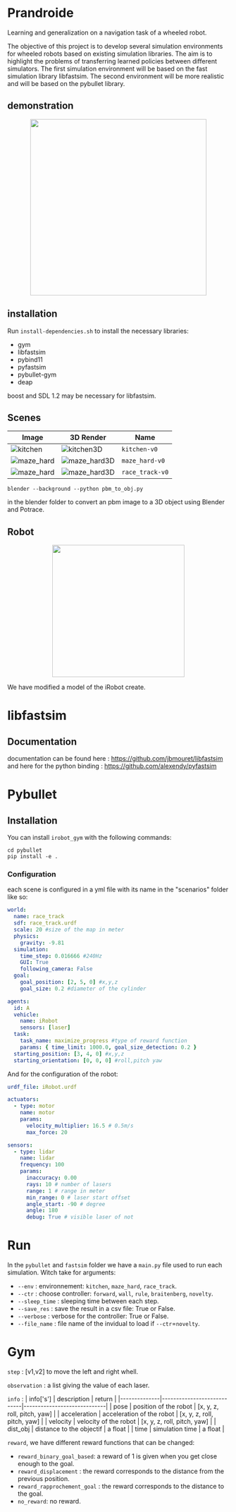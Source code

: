 # Prandroide

Learning and generalization on a navigation task of a wheeled robot.

The objective of this project is to develop several simulation environments  for wheeled robots based on existing simulation libraries. The aim is to highlight the problems of transferring learned policies between different simulators. The first simulation environment will be based on the fast simulation library libfastsim. The second environment will be more realistic and will be based on the pybullet library.

## demonstration
<div style="text-align:center"><img src="assets/readme/pybullet2.gif" width="400" height="400"/></div>

## installation

Run `install-dependencies.sh` to install the necessary libraries:

- gym
- libfastsim
- pybind11
- pyfastsim
- pybullet-gym
- deap

boost and SDL 1.2 may be necessary for libfastsim.

## Scenes

| Image                                      | 3D Render                                      | Name            |
| ------------------------------------------ | ---------------------------------------------- | --------------- |
| ![kitchen](assets/readme/kitchen.svg)      | ![kitchen3D](assets/readme/kitchen3D.png)      | `kitchen-v0`    |
| ![maze_hard](assets/readme/maze_hard.svg)  | ![maze_hard3D](assets/readme/maze_hard3D.png)  | `maze_hard-v0`  |
| ![maze_hard](assets/readme/race_track.svg) | ![maze_hard3D](assets/readme/race_track3D.png) | `race_track-v0` |

```console
blender --background --python pbm_to_obj.py
```

in the blender folder to convert an pbm image to a 3D object using Blender and Potrace.

## Robot

<div style="text-align:center"><img src="assets/readme/irobot_create.png" width="300"></div>

We have modified a model of the iRobot create.

# libfastsim

## Documentation

documentation can be found here : https://github.com/jbmouret/libfastsim
and here for the python binding : https://github.com/alexendy/pyfastsim

# Pybullet

## Installation

You can install `irobot_gym` with the following commands:

```shell_script
cd pybullet
pip install -e .
```

### Configuration

each scene is configured in a yml file with its name in the "scenarios" folder like so:

```yml
world:
  name: race_track
  sdf: race_track.urdf
  scale: 20 #size of the map in meter
  physics:
    gravity: -9.81
  simulation:
    time_step: 0.016666 #240Hz
    GUI: True
    following_camera: False
  goal:
    goal_position: [2, 5, 0] #x,y,z
    goal_size: 0.2 #diameter of the cylinder

agents:
  id: A
  vehicle:
    name: iRobot
    sensors: [laser]
  task:
    task_name: maximize_progress #type of reward function
    params: { time_limit: 1000.0, goal_size_detection: 0.2 }
  starting_position: [3, 4, 0] #x,y,z
  starting_orientation: [0, 0, 0] #roll,pitch yaw
```

And for the configuration of the robot:

```yml
urdf_file: iRobot.urdf

actuators:
  - type: motor
    name: motor
    params:
      velocity_multiplier: 16.5 # 0.5m/s
      max_force: 20

sensors:
  - type: lidar
    name: lidar
    frequency: 100
    params:
      inaccuracy: 0.00
      rays: 10 # number of lasers
      range: 1 # range in meter
      min_range: 0 # laser start offset
      angle_start: -90 # degree
      angle: 180
      debug: True # visible laser of not
```

# Run

In the `pybullet` and `fastsim` folder we have a `main.py` file used to run each simulation.
Witch take for arguments:

- `--env` : environnement: `kitchen`, `maze_hard`, `race_track`.
- `--ctr` : choose controller: `forward`, `wall`, `rule`, `braitenberg`, `novelty`.
- `--sleep_time` : sleeping time between each step.
- `--save_res` : save the result in a csv file: True or False.
- `--verbose` : verbose for the controller: True or False.
- `--file_name` : file name of the invidual to load if `--ctr`=`novelty`.

# Gym

`step` : [v1,v2] to move the left and right whell.

`observation` : a list giving the value of each laser.

`info` :
| info['s'] | description | return |
|--------------|----------------------------|-----------------------------|
| pose | position of the robot | [x, y, z, roll, pitch, yaw] |
| acceleration | acceleration of the robot | [x, y, z, roll, pitch, yaw] |
| velocity | velocity of the robot | [x, y, z, roll, pitch, yaw] |
| dist_obj | distance to the objectif | a float |
| time | simulation time | a float |

`reward`, we have different reward functions that can be changed:

- `reward_binary_goal_based`: a reward of 1 is given when you get close enough to the goal.
- `reward_displacement` : the reward corresponds to the distance from the previous position.
- `reward_rapprochement_goal` : the reward corresponds to the distance to the goal.
- `no_reward`: no reward.

